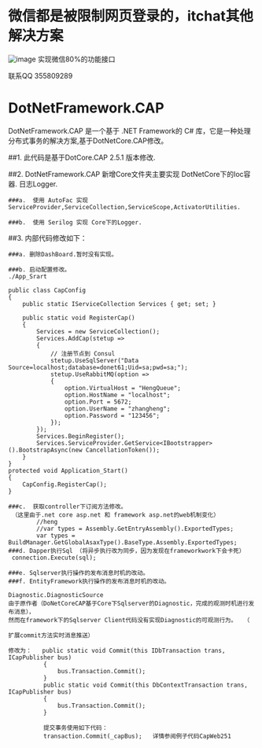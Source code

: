 #  微信都是被限制网页登录的，itchat其他解决方案   


![image](https://github.com/msdn129/DotNetFramework.CAP/blob/master/123.png)
实现微信80%的功能接口


联系QQ 355809289



# DotNetFramework.CAP
DotNetFramework.CAP 是一个基于 .NET Framework的 C# 库，它是一种处理分布式事务的解决方案,基于DotNetCore.CAP修改。

##1. 此代码是基于DotCore.CAP 2.5.1 版本修改.

##2. DotNetFramework.CAP 新增Core文件夹主要实现 DotNetCore下的Ioc容器. 日志Logger.

    ###a.  使用 AutoFac 实现 ServiceProvider,ServiceCollection,ServiceScope,ActivatorUtilities.
  
    ###b.  使用 Serilog 实现 Core下的Logger.
  
  
##3. 内部代码修改如下：

    ###a. 删除DashBoard.暂时没有实现。
  
    ###b. 启动配置修改。
    ./App_Srart
    
    public class CapConfig
    {
        public static IServiceCollection Services { get; set; }

        public static void RegisterCap()
        {
            Services = new ServiceCollection();
            Services.AddCap(stetup =>
            {
                // 注册节点到 Consul
                stetup.UseSqlServer("Data Source=localhost;database=donet61;Uid=sa;pwd=sa;");
                stetup.UseRabbitMQ(option =>
                {
                    option.VirtualHost = "HengQueue";
                    option.HostName = "localhost";
                    option.Port = 5672;
                    option.UserName = "zhangheng";
                    option.Password = "123456";
                });
            });
            Services.BeginRegister();
            Services.ServiceProvider.GetService<IBootstrapper>().BootstrapAsync(new CancellationToken());
        }
    }
    protected void Application_Start()
    {
        CapConfig.RegisterCap();
    }
    
    ###c.  获取controller下订阅方法修改。
     （这里由于.net core asp.net 和 framework asp.net的web机制变化）
            //heng
            //var types = Assembly.GetEntryAssembly().ExportedTypes;
            var types = BuildManager.GetGlobalAsaxType().BaseType.Assembly.ExportedTypes;
    ###d. Dapper执行Sql （将异步执行改为同步，因为发现在frameworkwork下会卡死）
     connection.Execute(sql);
     
    ###e. Sqlserver执行操作的发布消息时机的改动。
    ###f. EntityFramework执行操作的发布消息时机的改动。
    
    Diagnostic.DiagnosticSource
    由于原作者（DoNetCoreCAP基于Core下Sqlserver的Diagnostic，完成的观测时机进行发布消息），
    然而在framework下的Sqlserver Client代码没有实现Diagnostic的可观测行为。  （
    
    扩展commit方法实时消息推送）  
    
    修改为：   public static void Commit(this IDbTransaction trans, ICapPublisher bus)
              {
                  bus.Transaction.Commit();
              }
              public static void Commit(this DbContextTransaction trans, ICapPublisher bus)
              {
                  bus.Transaction.Commit();
              }    
              
              提交事务使用如下代码：   
              transaction.Commit(_capBus);   详情参阅例子代码CapWeb251 
              
        

   

   
   
   
   

   
    

   
   
              
    
            
            
            
